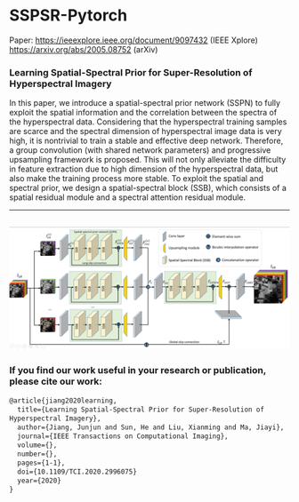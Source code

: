 # SSPSR-Pytorch

Paper: https://ieeexplore.ieee.org/document/9097432 (IEEE Xplore) 
       https://arxiv.org/abs/2005.08752 (arXiv) 

### Learning Spatial-Spectral Prior for Super-Resolution of Hyperspectral Imagery

In this paper, we introduce a spatial-spectral prior network (SSPN) to fully exploit the spatial information and the correlation between the spectra of the hyperspectral data. Considering that the hyperspectral training samples are scarce and the spectral dimension of hyperspectral image data is very high, it is nontrivial to train a stable and effective deep network. Therefore, a group convolution (with shared network parameters) and progressive upsampling framework is proposed. This will not only alleviate the difficulty in feature extraction due to high dimension of the hyperspectral data, but also make the training process more stable. To exploit the spatial and spectral prior, we design a spatial-spectral block (SSB), which consists of a spatial residual module and a spectral attention residual module. 

----------
![sketch](figs/framework.png)
----------


### If you find our work useful in your research or publication, please cite our work:
```
@article{jiang2020learning,
  title={Learning Spatial-Spectral Prior for Super-Resolution of Hyperspectral Imagery},
  author={Jiang, Junjun and Sun, He and Liu, Xianming and Ma, Jiayi},
  journal={IEEE Transactions on Computational Imaging},
  volume={},
  number={},
  pages={1-1},
  doi={10.1109/TCI.2020.2996075}
  year={2020}
}
```
